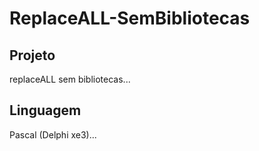 # ReplaceALL-SemBibliotecas

## Projeto
replaceALL sem bibliotecas... 

## Linguagem
Pascal (Delphi xe3)... 
